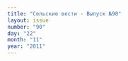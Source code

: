 ```yaml
---
title: "Сельские вести - Выпуск №90"
layout: issue
number: "90"
day: "22"
month: "11"
year: "2011"
---
```

